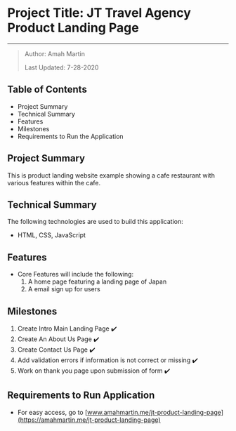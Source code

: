 # Project Title: JT Travel Agency Product Landing Page

***

> Author: Amah Martin
>
> Last Updated: 7-28-2020

## Table of Contents

* Project Summary
* Technical Summary
* Features
* Milestones
* Requirements to Run the Application

## Project Summary

This is product landing website example showing a cafe restaurant with various features within the cafe.

## Technical Summary

The following technologies are used to build this application:

* HTML, CSS, JavaScript

## Features

* Core Features will include the following\:
    1. A home page featuring a landing page of Japan
    2. A email sign up for users

## Milestones

1. Create Intro Main Landing Page ✔️
2. Create An About Us Page ✔️
3. Create Contact Us Page ✔️
4. Add validation errors if information is not correct or missing ✔️
5. Work on thank you page upon submission of form ✔️

## Requirements to Run Application

* For easy access, go to [www.amahmartin.me/jt-product-landing-page](https://amahmartin.me/jt-product-landing-page)
